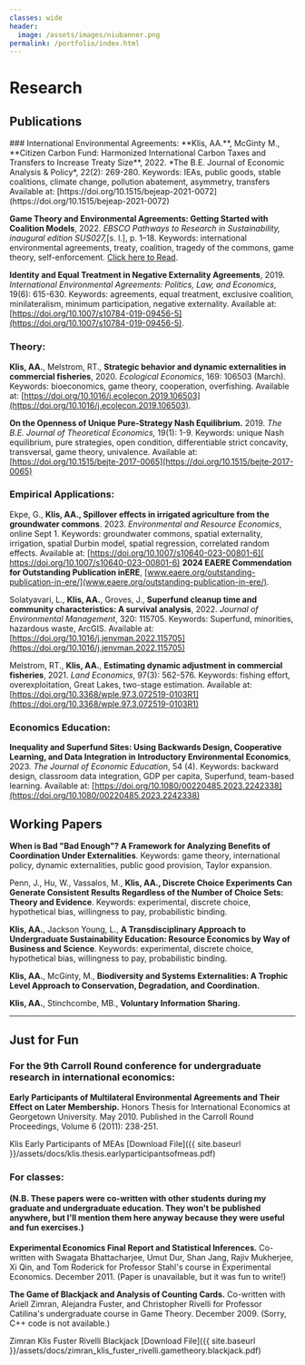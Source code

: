 ```yaml
---
classes: wide
header:
  image: /assets/images/niubanner.png
permalink: /portfolio/index.html
---
```


# Research

<h2 id="publications">Publications</h2>
### International Environmental Agreements:
**Klis, AA.**, McGinty M., **Citizen Carbon Fund: Harmonized International Carbon Taxes and Transfers to Increase Treaty Size**, 2022. *The B.E. Journal of Economic Analysis & Policy*, 22(2): 269-280. Keywords: IEAs, public goods, stable coalitions, climate change, pollution abatement, asymmetry, transfers Available at: [https://doi.org/10.1515/bejeap-2021-0072](https://doi.org/10.1515/bejeap-2021-0072)  
  
**Game Theory and Environmental Agreements: Getting Started with Coalition Models**, 
2022. *EBSCO Pathways to Research in Sustainability, inaugural edition SUS027,*[s. l.], p. 1–18. Keywords: ​international environmental agreements, treaty, coalition, tragedy of the commons, game theory, self-enforcement. [Click here to Read](https://www.pathways2research.comptsGame%20Theory%20and%20Environmental%20Agreements%3A%20Getting%20Started%20with%20Coalition%20Models).
  

**Identity and Equal Treatment in Negative Externality Agreements**, 2019. *International Environmental Agreements: Politics, Law, and Economics*​, 19(6): 615-630. Keywords: agreements, equal treatment, exclusive coalition, minilateralism, minimum participation, negative externality. Available at: [https://doi.org/10.1007/s10784-019-09456-5](https://doi.org/10.1007/s10784-019-09456-5). 

### Theory:  

**Klis, AA.**, Melstrom, RT., **Strategic behavior and dynamic externalities in commercial fisheries**, 2020. *Ecological Economics*, 169: 106503 (March). Keywords: bioeconomics, game theory, cooperation, overfishing. Available at: [https://doi.org/10.1016/j.ecolecon.2019.106503](https://doi.org/10.1016/j.ecolecon.2019.106503).  
  
**On the Openness of Unique Pure-Strategy Nash Equilibrium.**
2019. *The B.E. Journal of Theoretical Economics,* 19(1): 1-9. Keywords: unique Nash equilibrium, pure strategies, open condition, differentiable strict concavity, transversal, game theory, univalence. ​Available at: [https://doi.org/10.1515/bejte-2017-0065](https://doi.org/10.1515/bejte-2017-0065)
  
### Empirical Applications:  
  
Ekpe, G., **Klis, AA., Spillover effects in irrigated agriculture from the groundwater commons**. 2023. *Environmental and Resource Economics*, online Sept 1. 
​Keywords: groundwater commons, spatial externality, irrigation, spatial Durbin model, spatial regression, correlated random effects. Available at: [​https://doi.org/10.1007/s10640-023-00801-6](​https://doi.org/10.1007/s10640-023-00801-6)
**2024 EAERE Commendation for Outstanding Publication in​ ERE**, [​www.eaere.org/outstanding-publication-in-ere/](​www.eaere.org/outstanding-publication-in-ere/).  
  
Solatyavari, L., **Klis, AA.**, Groves, J., **Superfund cleanup time and community characteristics: A survival analysis**, 2022. *Journal of Environmental Management*, 320: 115705. Keywords: Superfund, minorities, hazardous waste, ArcGIS. Available at: [https://doi.org/10.1016/j.jenvman.2022.115705​](https://doi.org/10.1016/j.jenvman.2022.115705)
  
Melstrom, RT., **Klis, AA.**, **Estimating dynamic adjustment in commercial fisheries**, 2021. *Land Economics*, 97(3): 562-576. Keywords: fishing effort, overexploitation, Great Lakes, two-stage estimation. Available at: [https://doi.org/10.3368/wple.97.3.072519-0103R1](https://doi.org/10.3368/wple.97.3.072519-0103R1)  
  
### Economics Education:  
  
**Inequality and Superfund Sites: Using Backwards Design, Cooperative Learning, and Data Integration in Introductory Environmental Economics**, 2023. *The Journal of Economic Education*, 54 (4). Keywords: ​backward design, classroom data integration, GDP per capita, Superfund, team-based learning. Available at: [https://doi.org/10.1080/00220485.2023.2242338](https://doi.org/10.1080/00220485.2023.2242338)
  
<h2 id="working-papers">Working Papers</h2> 
  
**When is Bad "Bad Enough"? A Framework for Analyzing Benefits of Coordination Under Externalities**. Keywords: game theory, international policy, dynamic externalities, public good provision, Taylor expansion.  
  
Penn, J., Hu, W., Vassalos, M., **Klis, AA., Discrete Choice Experiments Can Generate Consistent Results Regardless of the Number of Choice Sets: Theory and Evidence**. Keywords: experimental, discrete choice, hypothetical bias, willingness to pay, probabilistic binding.  
  
**Klis, AA.**, Jackson Young, L., **A Transdisciplinary Approach to Undergraduate Sustainability Education: Resource Economics by Way of Business and Science**. Keywords: experimental, discrete choice, hypothetical bias, willingness to pay, probabilistic binding.  
  
**Klis, AA.**, McGinty, M., **Biodiversity and Systems Externalities: A Trophic Level Approach to Conservation, Degradation, and Coordination.**  
  
**Klis, AA.**, Stinchcombe, MB., **Voluntary Information Sharing.**

---

<h2 id="just-for-fun">Just for Fun</h2>

### For the 9th Carroll Round conference for undergraduate research in international economics:
**Early Participants of Multilateral Environmental Agreements and Their Effect on Later Membership.**  Honors Thesis for International Economics at Georgetown University. May 2010. Published in the Carroll Round Proceedings, Volume 6 (2011): 238-251.  
  
Klis Early Participants of MEAs
[Download File]({{ site.baseurl }}/assets/docs/klis.thesis.earlyparticipantsofmeas.pdf)
  
### For classes:
#### (N.B. These papers were co-written with other students during my graduate and undergraduate education. They won't be published anywhere, but I'll mention them here anyway because they were useful and fun exercises.)  
**Experimental Economics Final Report and Statistical Inferences.**  Co-written with Swagata Bhattacharjee, Umut Dur, Shan Jang, Rajiv Mukherjee, Xi Qin, and Tom Roderick for Professor Stahl's course in Experimental Economics.  December 2011. (Paper is unavailable, but it was fun to write!)  
  
**The Game of Blackjack and Analysis of Counting Cards.** Co-written with Ariell Zimran, Alejandra Fuster, and Christopher Rivelli for Professor Catilina's undergraduate course in Game Theory.  December 2009. (Sorry, C++ code is not available.)  
  
Zimran Klis Fuster Rivelli Blackjack [Download File]({{ site.baseurl }}/assets/docs/zimran_klis_fuster_rivelli.gametheory.blackjack.pdf)

<!------------------------------- FOOTER --------------------------------->

[1]: /assets/docs/resume.pdf

[2]: mailto:peter@pwills.com
